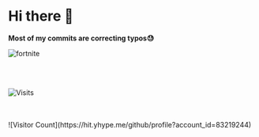 # Hi there 👋
**Most of my commits are correcting typos😓**


![fortnite](https://github.com/user-attachments/assets/b3f0d5b0-f8f3-41cc-88ba-eaa90930eecc)

<br>
<br>

![Visits](https://komarev.com/ghpvc/?username=mirbyte&color=22a153&style=flat&abbreviated=true&label=PROFILE+VIEWS++)
<!--blue 5757ff-->

<br>
<br>
![Visitor Count](https://hit.yhype.me/github/profile?account_id=83219244)
